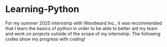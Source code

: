 # Learning-Python
For my summer 2025 internship with Woodward Inc., it was recommended that I learn the basics of python in order to be able to better aid my team and work on projects outside of the scope of my internship. The following codes show my progress with coding!
